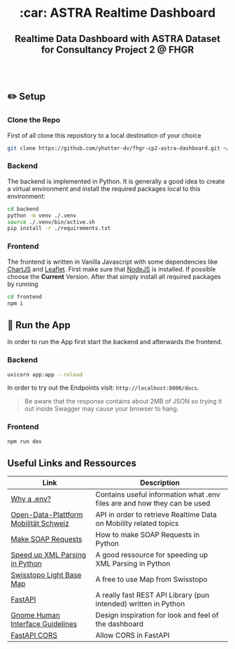 <div align="center">
    <h1>:car: ASTRA Realtime Dashboard</h1> 
    <h2>Realtime Data Dashboard with ASTRA Dataset for Consultancy Project 2 @ FHGR</h2>
    <br/>
    <br/>
</div>

## :pencil2: Setup

### Clone the Repo
First of all clone this repository to a local destination of your choice
```bash
git clone https://github.com/yhutter-dv/fhgr-cp2-astra-dashboard.git ~/GitRepos/fhgr-cp2-astra-dashboard
```

### Backend 
The backend is implemented in Python. It is generally a good idea to create a virtual environment and install the required packages local to this environment:

```bash
cd backend
python -m venv ./.venv
source ./.venv/bin/active.sh
pip install -r ./requirements.txt
```

### Frontend
The frontend is written in Vanilla Javascript with some dependencies like [ChartJS](https://www.chartjs.org/) and [Leaflet](https://leafletjs.com/). First make sure that [NodeJS](https://nodejs.org/en/) is installed. If possible choose the **Current** Version.
After that simply install all required packages by running
```bash
cd frontend
npm i
```

## :rocket: Run the App
In order to run the App first start the backend and afterwards the frontend.

### Backend
```bash
uvicorn app:app --reload
```
In order to try out the Endpoints visit: `http://localhost:8000/docs`.

> Be aware that the response contains about 2MB of JSON so trying it out inside Swagger may cause your browser to hang.

### Frontend
```bash
npm run dev
```

## Useful Links and Ressources

|Link|Description|
|--|----|
|[Why a .env?](https://blog.devgenius.io/why-a-env-7b4a79ba689)| Contains useful information what .env files are and how they can be used|
|[Open-Data-Plattform Mobilität Schweiz](https://opentransportdata.swiss/de/strassenverkehr/)| API in order to retrieve Realtime Data on Mobility related topics|
|[Make SOAP Requests](https://www.geeksforgeeks.org/making-soap-api-calls-using-python/)| How to make SOAP Requests in Python|
|[Speed up XML Parsing in Python](https://nickjanetakis.com/blog/how-i-used-the-lxml-library-to-parse-xml-20x-faster-in-python)| A good ressource for speeding up XML Parsing in Python|
|[Swisstopo Light Base Map](https://www.swisstopo.admin.ch/de/geodata/maps/smw/smw_lightbase.html)| A free to use Map from Swisstopo|
|[FastAPI](https://github.com/tiangolo/fastapi)| A really fast REST API Library (pun intended) written in Python|
|[Gnome Human Interface Guidelines](https://developer.gnome.org/hig/)| Design inspiration for look and feel of the dashboard|
|[FastAPI CORS](https://fastapi.tiangolo.com/tutorial/cors/)| Allow CORS in FastAPI|
